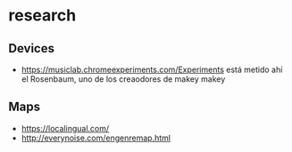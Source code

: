 # research

## Devices
* https://musiclab.chromeexperiments.com/Experiments
está metido ahí el Rosenbaum, uno de los creaodores de makey makey



## Maps

* https://localingual.com/
* http://everynoise.com/engenremap.html
